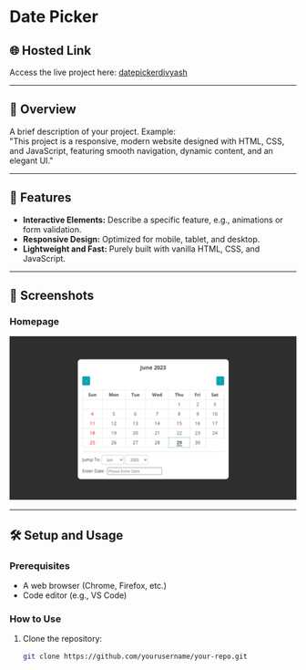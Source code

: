 # Date Picker

## 🌐 Hosted Link  
Access the live project here: [datepickerdivyash](https://datepickerdivyash.netlify.app)

---

## 📖 Overview  
A brief description of your project. Example:  
"This project is a responsive, modern website designed with HTML, CSS, and JavaScript, featuring smooth navigation, dynamic content, and an elegant UI."

---

## 🚀 Features  
- **Interactive Elements:** Describe a specific feature, e.g., animations or form validation.  
- **Responsive Design:** Optimized for mobile, tablet, and desktop.  
- **Lightweight and Fast:** Purely built with vanilla HTML, CSS, and JavaScript.  

---

## 📸 Screenshots  
### Homepage  
![Homepage Screenshot](https://github.com/divyashgoyani/Library/blob/main/Portfolio/datepicker.png)

---

## 🛠️ Setup and Usage  

### Prerequisites  
- A web browser (Chrome, Firefox, etc.)  
- Code editor (e.g., VS Code)  

### How to Use  
1. Clone the repository:  
   ```bash  
   git clone https://github.com/yourusername/your-repo.git  
